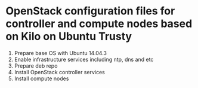 # OpenStack configuration files for controller and compute nodes based on Kilo on Ubuntu Trusty
1. Prepare base OS with Ubuntu 14.04.3
2. Enable infrastructure services including ntp, dns and etc
3. Prepare deb repo
4. Install OpenStack controller services
5. Install compute nodes
